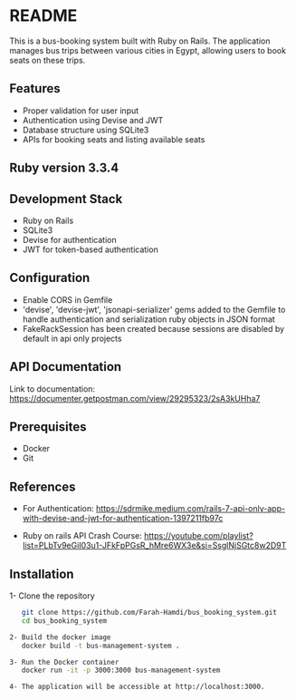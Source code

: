 # README

This is a bus-booking system built with Ruby on Rails. The application manages bus trips between various cities in Egypt, allowing users to book seats on these trips.

## Features

- Proper validation for user input
- Authentication using Devise and JWT
- Database structure using SQLite3
- APIs for booking seats and listing available seats

## Ruby version 3.3.4

## Development Stack

- Ruby on Rails
- SQLite3
- Devise for authentication
- JWT for token-based authentication


## Configuration 

- Enable CORS in Gemfile 
- 'devise', 'devise-jwt', 'jsonapi-serializer' gems added to the Gemfile to handle authentication and serialization ruby objects in JSON format
- FakeRackSession has been created because sessions are disabled by default in api only projects


## API Documentation
Link to documentation: https://documenter.getpostman.com/view/29295323/2sA3kUHha7

## Prerequisites

- Docker 
- Git

## References

- For Authentication: https://sdrmike.medium.com/rails-7-api-only-app-with-devise-and-jwt-for-authentication-1397211fb97c

- Ruby on rails API Crash Course: https://youtube.com/playlist?list=PLbTv9eGiI03u1-JFkFpPGsR_hMre6WX3e&si=SsglNjSGtc8w2D9T


## Installation

1- Clone the repository

```sh
   git clone https://github.com/Farah-Hamdi/bus_booking_system.git
   cd bus_booking_system

2- Build the docker image 
   docker build -t bus-management-system .

3- Run the Docker container 
   docker run -it -p 3000:3000 bus-management-system

4- The application will be accessible at http://localhost:3000.




